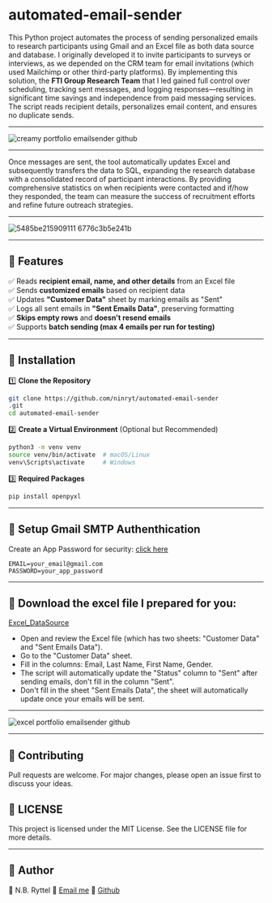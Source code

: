 # automated-email-sender
This Python project automates the process of sending personalized emails to research participants using Gmail and an Excel file as both data source and database. I originally developed it to invite participants to surveys or interviews, as we depended on the CRM team for email invitations (which used Mailchimp or other third-party platforms). By implementing this solution, the **FTI Group Research Team** that I led gained full control over scheduling, tracking sent messages, and logging responses—resulting in significant time savings and independence from paid messaging services. The script reads recipient details, personalizes email content, and ensures no duplicate sends.

---

![creamy portfolio emailsender github](https://github.com/user-attachments/assets/8cc8d821-40d8-4a2f-8cae-50d257aa3fe8)


---

Once messages are sent, the tool automatically updates Excel and subsequently transfers the data to SQL, expanding the research database with a consolidated record of participant interactions. By providing comprehensive statistics on when recipients were contacted and if/how they responded, the team can measure the success of recruitment efforts and refine future outreach strategies.

---

![5485be215909111 6776c3b5e241b](https://github.com/user-attachments/assets/93f2139f-12e8-43f1-8aaf-74623408d08a)


---

## 🔸 Features
✅ Reads **recipient email, name, and other details** from an Excel file  
✅ Sends **customized emails** based on recipient data  
✅ Updates **"Customer Data"** sheet by marking emails as "Sent"  
✅ Logs all sent emails in **"Sent Emails Data"**, preserving formatting  
✅ **Skips empty rows** and **doesn't resend emails**  
✅ Supports **batch sending (max 4 emails per run for testing)**  


---

## 🔸 Installation

1️⃣ **Clone the Repository**
```bash
git clone https://github.com/ninryt/automated-email-sender
.git
cd automated-email-sender

```
2️⃣ **Create a Virtual Environment** (Optional but Recommended)

```bash
python3 -m venv venv
source venv/bin/activate  # macOS/Linux
venv\Scripts\activate     # Windows
```
3️⃣ **Required Packages**
```bash
pip install openpyxl
```
---
## 🔸 Setup Gmail SMTP Authenthication

Create an App Password for security:
[click here](https://accounts.google.com/v3/signin/challenge/pwd?TL=AO-GBTcH6IznI2l9eCaASOBU-tZ-Jp_8lwfpiPzNJUREDQueVW6ULyuU1xBq-Qz5&cid=2&continue=https%3A%2F%2Fmyaccount.google.com%2Fapppasswords&flowName=GlifWebSignIn&followup=https%3A%2F%2Fmyaccount.google.com%2Fapppasswords&ifkv=AVdkyDmsdu2m1LxZCZHnP6N4o43AxziCFbhEeO6uGRUqj5zgUonO5AcOWApoz7-tF-6DXi03Anjy&osid=1&rart=ANgoxcfMq2NguWng04csK2FyiHftiIG7mkAQBV1k-Mue2caDW3BRezRLpw-pyghIjaVtmeWKQLWmSdu_Z8SuqwwWpJN51NFVcnYw-Zk9sxtkTrNeovVEU2U&rpbg=1&service=accountsettings) 

```
EMAIL=your_email@gmail.com
PASSWORD=your_app_password
```
---
## 🔸 Download the excel file I prepared for you: 
[Excel_DataSource](./email_sender_datasource.xlsx)

- Open and review the Excel file (which has two sheets: "Customer Data" and "Sent Emails Data").
- Go to the "Customer Data" sheet.
- Fill in the columns: Email, Last Name, First Name, Gender.
- The script will automatically update the "Status" column to "Sent" after sending emails, don't fill in the column "Sent".
- Don't fill in the sheet "Sent Emails Data", the sheet will automatically update once your emails will be sent.

---

![excel portfolio emailsender github](https://github.com/user-attachments/assets/041564af-6015-4869-ba21-3635feb72420)

---
## 🔸 Contributing
Pull requests are welcome. For major changes, please open an issue first to discuss your ideas.

## 🔸 LICENSE
This project is licensed under the MIT License. See the LICENSE file for more details.

---
## 👤 Author
👤 N.B. Ryttel
📧 [Email me](zerobughero@gmail.com)
🔗 [Github](https://github.com/ninryt)



  



